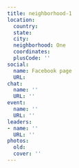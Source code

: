 ```yaml
---
title: neighborhood-1
location:
  country: 
  state: 
  city: 
  neighborhood: One
  coordinates: 
  plusCode: ''
social:
  name: Facebook page
  URL: 
chat:
  name: ''
  URL: ''
event:
  name: ''
  URL: ''
leaders:
- name: ''
  URL: ''
photos:
  old: 
  cover: ''
---
```

